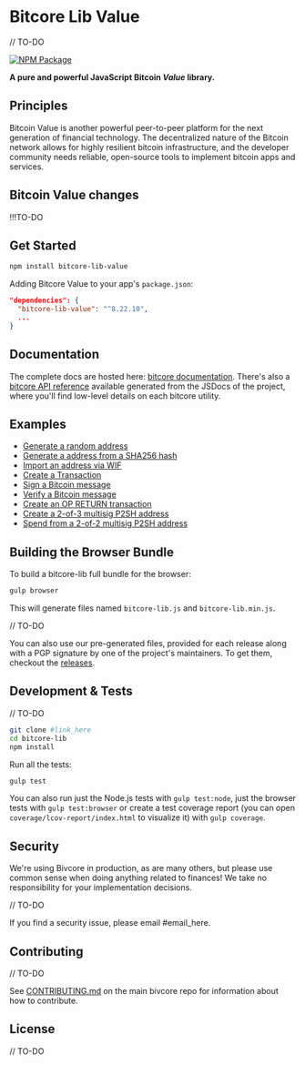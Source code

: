 # Bitcore Lib Value

// TO-DO

[![NPM Package](https://img.shields.io/npm/v/@sotatek-anhdao/bitcore-lib-value.svg?style=flat-square)](https://www.npmjs.com/package/@sotatek-anhdao/bitcore-lib-value)

**A pure and powerful JavaScript Bitcoin *Value* library.**

## Principles

Bitcoin Value is another powerful peer-to-peer platform for the next generation of financial technology. The decentralized nature of the Bitcoin network allows for highly resilient bitcoin infrastructure, and the developer community needs reliable, open-source tools to implement bitcoin apps and services.

## Bitcoin Value changes

!!!TO-DO

## Get Started

```sh
npm install bitcore-lib-value
```

Adding Bitcore Value to your app's `package.json`:

```json
"dependencies": {
  "bitcore-lib-value": "^8.22.10",
  ...
}
```

## Documentation

The complete docs are hosted here: [bitcore documentation](). There's also a [bitcore API reference]() available generated from the JSDocs of the project, where you'll find low-level details on each bitcore utility.

## Examples

- [Generate a random address](docs/examples.md#generate-a-random-address)
- [Generate a address from a SHA256 hash](docs/examples.md#generate-a-address-from-a-sha256-hash)
- [Import an address via WIF](docs/examples.md#import-an-address-via-wif)
- [Create a Transaction](docs/examples.md#create-a-transaction)
- [Sign a Bitcoin message](docs/examples.md#sign-a-bitcoin-message)
- [Verify a Bitcoin message](docs/examples.md#verify-a-bitcoin-message)
- [Create an OP RETURN transaction](docs/examples.md#create-an-op-return-transaction)
- [Create a 2-of-3 multisig P2SH address](docs/examples.md#create-a-2-of-3-multisig-p2sh-address)
- [Spend from a 2-of-2 multisig P2SH address](docs/examples.md#spend-from-a-2-of-2-multisig-p2sh-address)

## Building the Browser Bundle

To build a bitcore-lib full bundle for the browser:

```sh
gulp browser
```

This will generate files named `bitcore-lib.js` and `bitcore-lib.min.js`.

// TO-DO

You can also use our pre-generated files, provided for each release along with a PGP signature by one of the project's maintainers. To get them, checkout the [releases]().

## Development & Tests

// TO-DO

```sh
git clone #link_here
cd bitcore-lib
npm install
```

Run all the tests:

```sh
gulp test
```

You can also run just the Node.js tests with `gulp test:node`, just the browser tests with `gulp test:browser` or create a test coverage report (you can open `coverage/lcov-report/index.html` to visualize it) with `gulp coverage`.

## Security

We're using Bivcore in production, as are many others, but please use common sense when doing anything related to finances! We take no responsibility for your implementation decisions.

// TO-DO

If you find a security issue, please email #email_here.

## Contributing

// TO-DO

See [CONTRIBUTING.md]() on the main bivcore repo for information about how to contribute.

## License

// TO-DO
